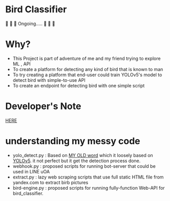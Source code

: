 # Bird Classifier
:triumph: :triumph:  :triumph: Ongoing..... :triumph: :triumph: :triumph:

# Why?
- This Project is part of adventure of me and my friend trying to explore ML , API 
- To create a platform for detecting any kind of bird that is known to man
- To try creating a platform that end-user could train YOLOv5's model to detect bird with simple-to-use API
- To create an endpoint for detecting bird with one simple script

# Developer's Note
[HERE](developer_note.md)

# understanding my messy code
- yolo_detect.py : Based on [MY OLD word](https://github.com/RioRocker97/my_yolov5) which it loosely based on [YOLOv5](https://github.com/ultralytics/yolov5/blob/master/detect.py). it not perfect but it get the detection process done.
- webhook.py : proposed scripts for running bot-server that could be used in LINE uOA
- extract.py : lazy web scraping scripts that use full static HTML file from yandex.com to extract birb pictures
- bird-engine.py : proposed scripts for running fully-function Web-API for bird_classifier.